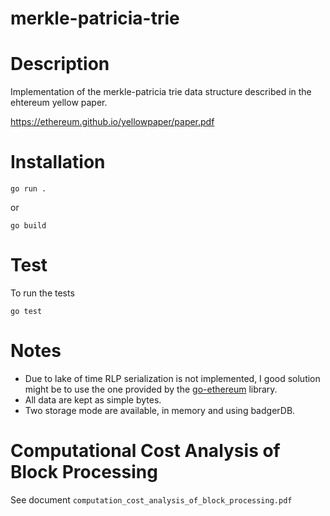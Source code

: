 # merkle-patricia-trie

# Description

Implementation of the merkle-patricia trie data structure described in the ehtereum yellow paper.

https://ethereum.github.io/yellowpaper/paper.pdf

# Installation

`go run .`

or

`go build`

# Test

To run the tests

`go test`

# Notes

- Due to lake of time RLP serialization is not implemented, I good solution might be to use the one provided by the [go-ethereum](https://github.com/ethereum/go-ethereum) library.
- All data are kept as simple bytes.
- Two storage mode are available, in memory and using badgerDB.

# Computational Cost Analysis of Block Processing

See document `computation_cost_analysis_of_block_processing.pdf`
